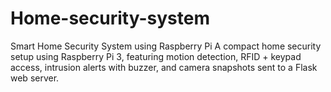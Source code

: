 # Home-security-system
Smart Home Security System using Raspberry Pi A compact home security setup using Raspberry Pi 3, featuring motion detection, RFID + keypad access, intrusion alerts with buzzer, and camera snapshots sent to a Flask web server.
